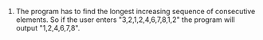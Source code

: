 

1. The program has to find the longest increasing sequence of consecutive elements. So if the user enters "3,2,1,2,4,6,7,8,1,2" the program will output "1,2,4,6,7,8".
